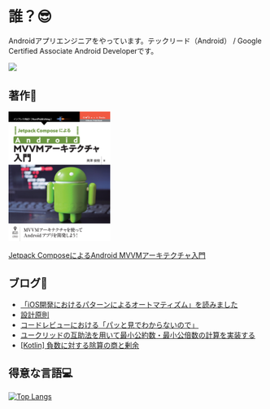 # 誰？😎

Androidアプリエンジニアをやっています。テックリード（Android） / Google Certified Associate Android Developerです。

<img src="https://api.accredible.com/v1/frontend/credential_website_embed_image/badge/22745791?key=91642f55a8d5ce14b85a29e0884729eb3a09a45d02d2f24fc8d7ebf1c6fed1cd" />

## 著作📝

<img src="https://github.com/okuzawats/okuzawats/raw/main/img/mvvm.jpg" width="200" >

[Jetpack ComposeによるAndroid MVVMアーキテクチャ入門](https://nextpublishing.jp/book/13660.html)

## ブログ🚀
<!-- BLOG-POST-LIST:START -->
- [「iOS開発におけるパターンによるオートマティズム」を読みました](https://okuzawats.com/blog/automatism-by-the-patterns/)
- [設計原則](https://okuzawats.com/blog/design-principle/)
- [コードレビューにおける「パッと見でわからないので」](https://okuzawats.com/blog/code-review-at-a-glance/)
- [ユークリッドの互助法を用いて最小公約数・最小公倍数の計算を実装する](https://okuzawats.com/blog/euclidean-algorithm/)
- [[Kotlin] 負数に対する除算の商と剰余](https://okuzawats.com/blog/kotlin-arithmetic-operations-on-negative-value/)
<!-- BLOG-POST-LIST:END -->

## 得意な言語💻
[![Top Langs](https://github-readme-stats.vercel.app/api/top-langs/?username=okuzawats)](https://github.com/anuraghazra/github-readme-stats)
